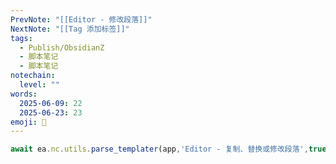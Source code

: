```yaml
---
PrevNote: "[[Editor - 修改段落]]"
NextNote: "[[Tag 添加标签]]"
tags:
  - Publish/ObsidianZ
  - 脚本笔记
  - 脚本笔记
notechain:
  level: ""
words:
  2025-06-09: 22
  2025-06-23: 23
emoji: 📣
---
```


```js //templater
await ea.nc.utils.parse_templater(app,'Editor - 复制、替换或修改段落',true,'copy_section');
```
